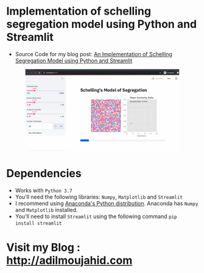 # Implementation of schelling segregation model using Python and Streamlit

* Source Code for my blog post: [An Implementation of Schelling Segregation Model using Python and Streamlit](http://adilmoujahid.com/posts/2020/05/streamlit-python-schelling/)

<div style="display:block;margin:auto;height:80%;width:80%">
  <img src="schelling-simulation.gif">
</div>

# Dependencies

- Works with ```Python 3.7``` 
- You'll need the following libraries: ```Numpy```, ```Matplotlib``` and ```Streamlit```
- I recommend using [Anaconda's Python distribution](https://www.continuum.io/downloads). Anaconda has ```Numpy``` and ```Matplotlib``` installed.
- You'll need to install ```Streamlit``` using the following command ```pip install streamlit```

# Visit my Blog : http://adilmoujahid.com
